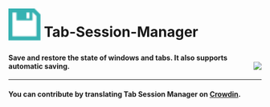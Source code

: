 # <sub><img src="/Tab-Session-Manager/icons/icon.svg" width=64px height=64px></sub> Tab-Session-Manager

#### Save and restore the state of windows and tabs. It also supports automatic saving. [<img align="right" src="https://addons.cdn.mozilla.net/static/img/addons-buttons/AMO-button_2.png">](https://addons.mozilla.org/firefox/addon/tab-session-manager/)

***
#### You can contribute by translating Tab Session Manager on [Crowdin](https://crowdin.com/project/tab-session-manager).
